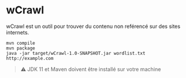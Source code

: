 # wCrawl
wCrawl est un outil pour trouver du contenu non reférencé sur des sites internets.
```
mvn compile
mvn package
java -jar target/wCrawl-1.0-SNAPSHOT.jar wordlist.txt http://example.com
```

> :warning:
> JDK 11 et Maven doivent être installé sur votre machine
